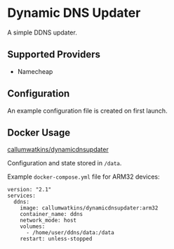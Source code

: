 # Dynamic DNS Updater
A simple DDNS updater.

## Supported Providers
 - Namecheap

## Configuration
An example configuration file is created on first launch.

## Docker Usage
[callumwatkins/dynamicdnsupdater](https://hub.docker.com/r/callumwatkins/dynamicdnsupdater)

Configuration and state stored in `/data`.

Example `docker-compose.yml` file for ARM32 devices:

```
version: "2.1"
services:
  ddns:
    image: callumwatkins/dynamicdnsupdater:arm32
    container_name: ddns
    network_mode: host
    volumes:
      - /home/user/ddns/data:/data
    restart: unless-stopped
```